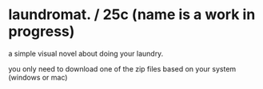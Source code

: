 # laundromat. / 25c (name is a work in progress)

a simple visual novel about doing your laundry.

you only need to download one of the zip files based on your system (windows or mac)

